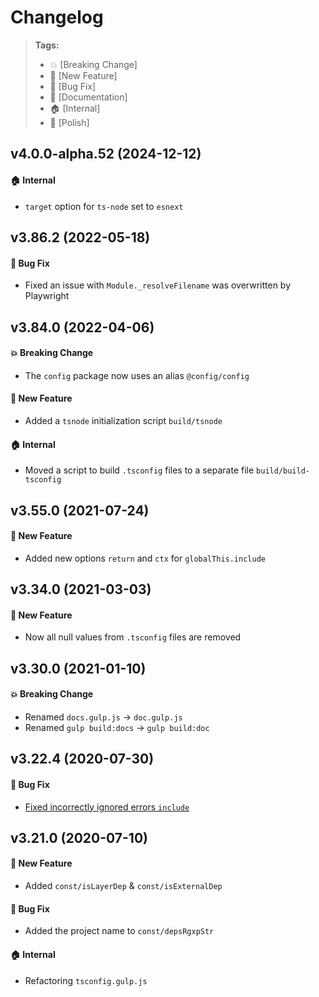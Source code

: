 Changelog
=========

> **Tags:**
> - :boom:       [Breaking Change]
> - :rocket:     [New Feature]
> - :bug:        [Bug Fix]
> - :memo:       [Documentation]
> - :house:      [Internal]
> - :nail_care:  [Polish]

## v4.0.0-alpha.52 (2024-12-12)

#### :house: Internal

* `target` option for `ts-node` set to `esnext`

## v3.86.2 (2022-05-18)

#### :bug: Bug Fix

* Fixed an issue with `Module._resolveFilename` was overwritten by Playwright

## v3.84.0 (2022-04-06)

#### :boom: Breaking Change

* The `config` package now uses an alias `@config/config`

#### :rocket: New Feature

* Added a `tsnode` initialization script `build/tsnode`

#### :house: Internal

* Moved a script to build `.tsconfig` files to a separate file `build/build-tsconfig`

## v3.55.0 (2021-07-24)

#### :rocket: New Feature

* Added new options `return` and `ctx` for `globalThis.include`

## v3.34.0 (2021-03-03)

#### :rocket: New Feature

* Now all null values from `.tsconfig` files are removed

## v3.30.0 (2021-01-10)

#### :boom: Breaking Change

* Renamed `docs.gulp.js` -> `doc.gulp.js`
* Renamed `gulp build:docs` -> `gulp build:doc`

## v3.22.4 (2020-07-30)

#### :bug: Bug Fix

* [Fixed incorrectly ignored errors `include`](https://github.com/V4Fire/Core/pull/121)

## v3.21.0 (2020-07-10)

#### :rocket: New Feature

* Added `const/isLayerDep` & `const/isExternalDep`

#### :bug: Bug Fix

* Added the project name to `const/depsRgxpStr`

#### :house: Internal

* Refactoring `tsconfig.gulp.js`

